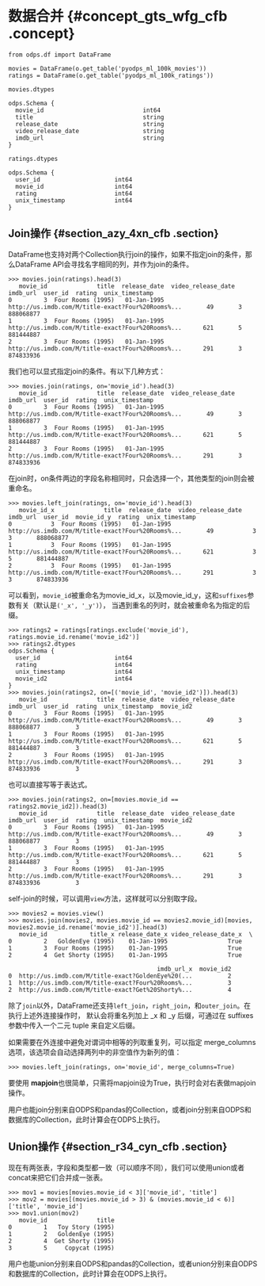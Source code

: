 # 数据合并 {#concept_gts_wfg_cfb .concept}

```
from odps.df import DataFrame
```

```
movies = DataFrame(o.get_table('pyodps_ml_100k_movies'))
ratings = DataFrame(o.get_table('pyodps_ml_100k_ratings'))
```

```
movies.dtypes
```

```
odps.Schema {
  movie_id                            int64
  title                               string
  release_date                        string
  video_release_date                  string
  imdb_url                            string
}
```

```
ratings.dtypes
```

```
odps.Schema {
  user_id                     int64
  movie_id                    int64
  rating                      int64
  unix_timestamp              int64
}
```

## Join操作 {#section_azy_4xn_cfb .section}

DataFrame也支持对两个Collection执行join的操作，如果不指定join的条件，那么DataFrame API会寻找名字相同的列，并作为join的条件。

```
>>> movies.join(ratings).head(3)
   movie_id              title  release_date  video_release_date                                           imdb_url  user_id  rating  unix_timestamp
0         3  Four Rooms (1995)   01-Jan-1995                      http://us.imdb.com/M/title-exact?Four%20Rooms%...       49       3       888068877
1         3  Four Rooms (1995)   01-Jan-1995                      http://us.imdb.com/M/title-exact?Four%20Rooms%...      621       5       881444887
2         3  Four Rooms (1995)   01-Jan-1995                      http://us.imdb.com/M/title-exact?Four%20Rooms%...      291       3       874833936
```

我们也可以显式指定join的条件。有以下几种方式：

```
>>> movies.join(ratings, on='movie_id').head(3)
   movie_id              title  release_date  video_release_date                                           imdb_url  user_id  rating  unix_timestamp
0         3  Four Rooms (1995)   01-Jan-1995                      http://us.imdb.com/M/title-exact?Four%20Rooms%...       49       3       888068877
1         3  Four Rooms (1995)   01-Jan-1995                      http://us.imdb.com/M/title-exact?Four%20Rooms%...      621       5       881444887
2         3  Four Rooms (1995)   01-Jan-1995                      http://us.imdb.com/M/title-exact?Four%20Rooms%...      291       3       874833936
```

在join时，on条件两边的字段名称相同时，只会选择一个，其他类型的join则会被重命名。

```
>>> movies.left_join(ratings, on='movie_id').head(3)
   movie_id_x              title  release_date  video_release_date                                           imdb_url  user_id  movie_id_y  rating  unix_timestamp
0           3  Four Rooms (1995)   01-Jan-1995                      http://us.imdb.com/M/title-exact?Four%20Rooms%...       49           3       3       888068877
1           3  Four Rooms (1995)   01-Jan-1995                      http://us.imdb.com/M/title-exact?Four%20Rooms%...      621           3       5       881444887
2           3  Four Rooms (1995)   01-Jan-1995                      http://us.imdb.com/M/title-exact?Four%20Rooms%...      291           3       3       874833936
```

可以看到，`movie_id`被重命名为movie\_id\_x，以及movie\_id\_y，这和`suffixes`参数有关（默认是`('_x', '_y')`）， 当遇到重名的列时，就会被重命名为指定的后缀。

```
>>> ratings2 = ratings[ratings.exclude('movie_id'), ratings.movie_id.rename('movie_id2')]
>>> ratings2.dtypes
odps.Schema {
  user_id                     int64
  rating                      int64
  unix_timestamp              int64
  movie_id2                   int64
}
>>> movies.join(ratings2, on=[('movie_id', 'movie_id2')]).head(3)
   movie_id              title  release_date  video_release_date                                           imdb_url  user_id  rating  unix_timestamp  movie_id2
0         3  Four Rooms (1995)   01-Jan-1995                      http://us.imdb.com/M/title-exact?Four%20Rooms%...       49       3       888068877          3
1         3  Four Rooms (1995)   01-Jan-1995                      http://us.imdb.com/M/title-exact?Four%20Rooms%...      621       5       881444887          3
2         3  Four Rooms (1995)   01-Jan-1995                      http://us.imdb.com/M/title-exact?Four%20Rooms%...      291       3       874833936          3
```

也可以直接写等于表达式。

```
>>> movies.join(ratings2, on=[movies.movie_id == ratings2.movie_id2]).head(3)
   movie_id              title  release_date  video_release_date                                           imdb_url  user_id  rating  unix_timestamp  movie_id2
0         3  Four Rooms (1995)   01-Jan-1995                      http://us.imdb.com/M/title-exact?Four%20Rooms%...       49       3       888068877          3
1         3  Four Rooms (1995)   01-Jan-1995                      http://us.imdb.com/M/title-exact?Four%20Rooms%...      621       5       881444887          3
2         3  Four Rooms (1995)   01-Jan-1995                      http://us.imdb.com/M/title-exact?Four%20Rooms%...      291       3       874833936          3
```

self-join的时候，可以调用`view`方法，这样就可以分别取字段。

```
>>> movies2 = movies.view()
>>> movies.join(movies2, movies.movie_id == movies2.movie_id)[movies, movies2.movie_id.rename('movie_id2')].head(3)
   movie_id            title_x release_date_x video_release_date_x  \
0         2   GoldenEye (1995)    01-Jan-1995                 True
1         3  Four Rooms (1995)    01-Jan-1995                 True
2         4  Get Shorty (1995)    01-Jan-1995                 True

                                          imdb_url_x  movie_id2
0  http://us.imdb.com/M/title-exact?GoldenEye%20(...          2
1  http://us.imdb.com/M/title-exact?Four%20Rooms%...          3
2  http://us.imdb.com/M/title-exact?Get%20Shorty%...          4
```

除了`join`以外，DataFrame还支持`left_join`，`right_join`，和`outer_join`。在执行上述外连接操作时， 默认会将重名列加上 \_x 和 \_y 后缀，可通过在 suffixes 参数中传入一个二元 tuple 来自定义后缀。

如果需要在外连接中避免对谓词中相等的列取重复列，可以指定 merge\_columns 选项，该选项会自动选择两列中的非空值作为新列的值：

```
>>> movies.left_join(ratings, on='movie_id', merge_columns=True)
```

要使用 **mapjoin**也很简单，只需将mapjoin设为True，执行时会对右表做mapjoin操作。

用户也能join分别来自ODPS和pandas的Collection，或者join分别来自ODPS和数据库的Collection，此时计算会在ODPS上执行。

## Union操作 {#section_r34_cyn_cfb .section}

现在有两张表，字段和类型都一致（可以顺序不同），我们可以使用union或者concat来把它们合并成一张表。

```
>>> mov1 = movies[movies.movie_id < 3]['movie_id', 'title']
>>> mov2 = movies[(movies.movie_id > 3) & (movies.movie_id < 6)]['title', 'movie_id']
>>> mov1.union(mov2)
   movie_id              title
0         1   Toy Story (1995)
1         2   GoldenEye (1995)
2         4  Get Shorty (1995)
3         5     Copycat (1995)
```

用户也能union分别来自ODPS和pandas的Collection，或者union分别来自ODPS和数据库的Collection，此时计算会在ODPS上执行。

